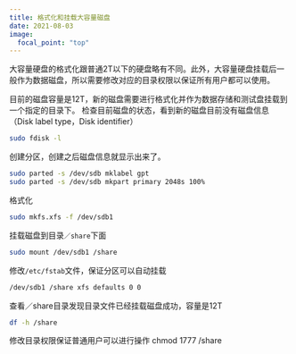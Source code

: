 ```yaml
---
title: 格式化和挂载大容量磁盘
date: 2021-08-03
image:
  focal_point: "top"
---
```


大容量硬盘的格式化跟普通2T以下的硬盘略有不同。此外，大容量硬盘挂载后一般作为数据磁盘，所以需要修改对应的目录权限以保证所有用户都可以使用。

<!--more-->

目前的磁盘容量是12T，新的磁盘需要进行格式化并作为数据存储和测试盘挂载到一个指定的目录下。
检查目前磁盘的状态，看到新的磁盘目前没有磁盘信息（Disk label type，Disk identifier）
```bash
sudo fdisk -l
```
创建分区，创建之后磁盘信息就显示出来了。
```bash
sudo parted -s /dev/sdb mklabel gpt
sudo parted -s /dev/sdb mkpart primary 2048s 100%
```
格式化
```bash
sudo mkfs.xfs -f /dev/sdb1 
```
挂载磁盘到目录`／share`下面
```bash
sudo mount /dev/sdb1 /share
```
修改`/etc/fstab`文件，保证分区可以自动挂载
```bash
/dev/sdb1 /share xfs defaults 0 0
```
查看／share目录发现目录文件已经挂载磁盘成功，容量是12T
```bash
df -h /share
```
修改目录权限保证普通用户可以进行操作
chmod 1777 /share